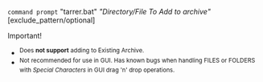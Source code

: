 `command prompt` "tarrer.bat" _"Directory/File To Add to archive"_ [exclude_pattern/optional]


Important!
+ <SUP>Does **not support** adding to Existing Archive.
+ <SUP>Not recommended for use in GUI. Has known bugs when handling FILES or FOLDERS with _Special Characters_ in GUI drag 'n' drop operations. 
